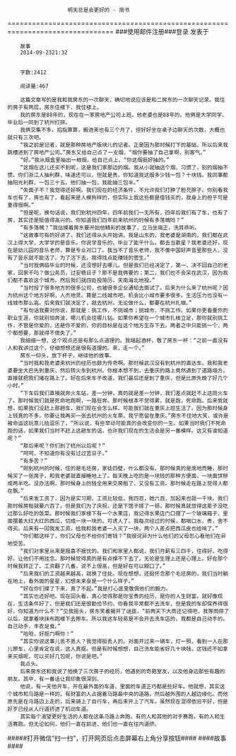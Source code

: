                        明天总是会更好的 - 简书
================================================================================
###使用邮件注册###登录        发表于


        
        故事
        2014-09-2321:32


        字数:2412

        阅读量:467

        这篇文章写的是我和我房东的一次聊天，确切地说应该是和二房东的一次聊天记录。我住的房子有两层，房东住楼下，我住楼上。
        我的房东是88年的，现在在一家房地产公司上班。他老婆也是88年的。他俩是大学同学，毕业后一同到了杭州打拼。
        我俩交集不多。掐指算算，搬进来也有三个月了，但好好坐在桌子边聊天的次数，大概也就只有三次吧。
        “我之前是记者，就是那种房地产版块儿的记者。正是因为那时候打下的基础，所以后来我跳槽进到了房地产公司。”房东又给自己点了一支烟，“烟你要抽了自己拿啊，别客气。”
        “好。”我从烟盒里抽出一根烟，给自己点上，“你这烟挺好抽的。”
        “这烟在这儿还买不到呢，这是我们家那边的烟。我从小就抽这个烟，习惯了，别的烟抽不惯。你们浙江人抽利群，味道还可以，但就是贵。你知道我这烟多少钱一包？十块钱。我同事都抽阳光利群，一包三十五。他们抽一包，我能抽三包半。”
        “失面子不？我觉得还好啊。我们现在的经济条件，不允许我们打肿了脸充胖子。你别看我车也有了，房也有了，看起来是人模狗样的，但实际上我这些都是借钱买的，我身上的担子可是重得很啊。”
        “但是呢，换句话说，我们到杭州四年，四年前我们一无所有，四年后我们有了车，也有了房，其实还是挺值得高兴的。你知道我们四年前来杭州的时候有多落魄吗？”
        “有多落魄？”我估摸着房东要开始他精彩的故事了，立马坐端正，洗耳恭听。
        “这故事可有的好讲了，我们还得从头开始讲。我是山东的，我老婆是湖南的，我们都在武汉上得大学，大学学的是音乐。你说学音乐的，毕业了能干什么。都去当歌星？我老婆还好，现在是幼儿园的音乐老师，算是专业对口了。我当不了音乐老师，我不像中国好声音里那些人，没有了音乐就不能活了。为了活下去，我得找点能赚钱的营生。”
        “当时我俩临毕业的时候，还没想好去哪儿。但是我们已经决定了，第一，决不回自己的老家，回家干吗？做公务员，过安稳日子？那不是我俩要的；第二，我们也不会呆在武汉，因为我们都不喜欢这个城市。然后我们就四处投简历，天南海北地投。”
        “当时投了很多地方的很多公司，也被很多企业通知去面试了。后来为什么来了杭州呢？因为杭州这个地方好啊，人杰地灵。算是二线城市吧，机会比小城市要多很多。生活压力也没有一线城市那么高。后来我们就决定了，就去杭州，无论做什么，都要在杭州扎根。”
        “有句话我要对你说，那就是：挑工作，不挑城市；挑城市，不挑工作。如果你更看重你的职业生涯，你就别怕奔波，哪儿机会往哪儿钻。如果你希望在一个城市扎根立足，那你就别挑工作，不管是你爱的，还是你不爱的，你的目标是在这个地方生存下去。两者之中只能挑一个，两个都想要，那就得不偿失了。”
        我细细一想，这个观点还是有那么点道理的。我端起酒杯，敬了房东一杯：“之前一直没有人和我讲过这个，仔细想想还是很有道理的。来，走一个。”
        房东一仰头，放下杯子，继续他的故事。
        “当时我和我老婆来杭州的经历也颇为传奇啊。那时候武汉没有到杭州的直达车。我和我老婆要坐大巴先到重庆，然后转火车到杭州。你根本想不到，去重庆的路上竟然遇到了道路塌方，直接就把我们堵在路上了。好在后来车子改道，我们最后还是到了重庆，但是比原先晚了好几个小时。”
        “下车后我们直接就奔火车站，差一分钟，真的就是差一分钟，我们差点就赶不上这班火车了。那时候我们就是死命地跑啊，一路狂奔。那时候根本不觉得累，就是跑，死命跑。后来我就想，如果我们没赶上那趟车，我们现在会怎么样。可能我们就在重庆上班生活了。因为那时候身上钱真的不多，你要让我再买一张去杭州的火车票，我宁愿留在重庆。”房东不住地大笑，或许是被命运这玩意儿给逗乐了，“所以说，有些举动可能真的会改变你的一生。如果当时我们不死命跑的话，如果我们当时不赶上这趟车的话，也许我们现在的生活会是另一番模样。这又有谁知道呢？”
        “那后来呢？你们到了杭州以后呢？”
        “呵呵，不知道你有没有过过苦日子。”
        “有多苦？”
        “刚到杭州的时候，住的是毛坯房，家徒四壁，什么都没有。那时候真的是席地而睡，那时候买了一张席子，和我老婆就直接睡地上了。每天晚上吃的是一块钱的那种方便面，一块面饼掰成两半吃。没办法啊，那时候身上的钱全用来交房租了，又没有工资。那时候走在路上觉得人都在飘。”
        “后来发工资了，因为是实习期，工资比较低，我四百，她六百，加起来也就一千块。我们那时候房租就要六百了。但是我们为了庆祝，还是下馆子搓了一顿，那时候真就觉得这辈子没吃过那么好吃的饭菜。那时候我们家楼下有一个水果店，我记得水果店门口摆了一个玻璃箱子，里面摆着大红大红的西瓜，切成一块一块的，可诱人了。我每次经过的时候，都咽口水，贵，舍不得买。后来有一回我发工资，给我和我老婆一人买了一块，两个人差点把西瓜皮也给啃了。”
        “你们都这样了，你们父母也不给你们寄钱？”我很诧异为什么他们的父母忍心看他们在异地受苦。
        “我们对家里从来是报喜不报忧的。我们和家里人都说，我们月薪有三四千，住得好，吃得好。让他们不用挂念。那时候觉得真的是有点撑不下去了，无论是生理上还是心理上。好在那个时候我转正了，工资翻了几番，说不上很高，但是好在可以糊口了。”
        “后来我们的工资越来越高，就换了住处。现在想想，还挺怀念那个毛坯房的，我们当时躺在地上，看外面的星星，幻想未来会是一个什么样子。”
        “好在你们撑了下来，真了不起。”我是打心底里敬佩他们的毅力。
        “其实也还好吧。现在回头看，真心觉得那是你宝贵的经历，是你的人生财富。就好像现在，生活条件好了，但是我们还是很勤俭节约，你看我平常都不去洗车，但是我的车却保养得很好，你知道为什么不？”见我摇头，房东笑着揭开了谜底，“前两天下大雨还记得吧，我等雨停了以后，就拿着块抹布跑楼下去擦车。所以我这车轻易是不会开去洗车店的，我都是自己动手的。自己动手，丰衣足食。”
        “哈哈，好抠门啊你！”
        “其实你说这事儿丢不丢人？我觉得挺丢人的。对面开过来一辆车，灯一照，看到一人在那儿擦车，心里肯定在说，这人真抠。但是有时候想想，自己洗车能省好几十块钱，这钱还不如拿来买烟呢，可以买好几包呢，你说是吧。”
        我点头。
        后来房东还和我说了他换了三次房子的经历，他遇到的奇葩室友，以及他身边那些有趣的朋友。其中，有一番话让我印象很深刻。
        他说，有一天他开车，开在最外面的车道，里面的车道正巧都是些好车。他就想，其实这个城市和马路是一样的，有财富的人占据着马路最中央的道路，然后越外围的人越边缘化。而他原先是在马路边上走的，后来骑上了自行车，再后来开上了汽车。虽然现在混得依旧不好，但是好歹已经从人行道挤进了机动车道。
        其实每个渴望更好生活的人都在这条马路上奔跑，有的人和其他的对手赛跑，有的人和生活赛跑。但无论如何，他们一直在前进，他们也一直在往内道挤。
#####打开微信“扫一扫”，打开网页后点击屏幕右上角分享按钮####
        ####故事####
      